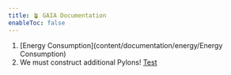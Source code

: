 ```yaml
---
title: 🪴 GAIA Documentation
enableToc: false
---
```


1. [Energy Consumption](content/documentation/energy/Energy Consumption)
2. We must construct additional Pylons! [Test](content/notes/Test.md)
